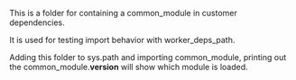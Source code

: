 This is a folder for containing a common_module in customer dependencies.

It is used for testing import behavior with worker_deps_path.

Adding this folder to sys.path and importing common_module, printing out the
common_module.__version__ will show which module is loaded.